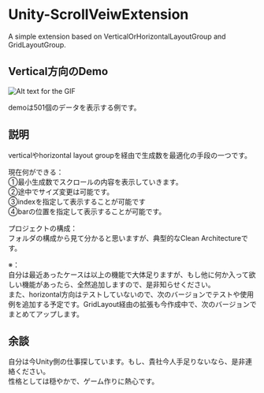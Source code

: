# Unity-ScrollVeiwExtension
A simple extension based on VerticalOrHorizontalLayoutGroup and GridLayoutGroup.

## Vertical方向のDemo
![Alt text for the GIF](vertical.gif)

demoは501個のデータを表示する例です。

## 説明
verticalやhorizontal layout groupを経由で生成数を最適化の手段の一つです。

現在何ができる：  
①最小生成数でスクロールの内容を表示していきます。  
②途中でサイズ変更は可能です。  
③indexを指定して表示することが可能です  
④barの位置を指定して表示することが可能です。  

プロジェクトの構成：  
フォルダの構成から見て分かると思いますが、典型的なClean Architectureです。

※：  
自分は最近あったケースは以上の機能で大体足りますが、もし他に何か入って欲しい機能があったら、全然追加しますので、是非知らせください。  
また、horizontal方向はテストしていないので、次のバージョンでテストや使用例を追加する予定です。GridLayout経由の拡張も今作成中で、次のバージョンでまとめてアップします。

## 余談
自分は今Unity側の仕事探しています。もし、貴社今人手足りないなら、是非連絡ください。  
性格としては穏やかで、ゲーム作りに熱心です。
